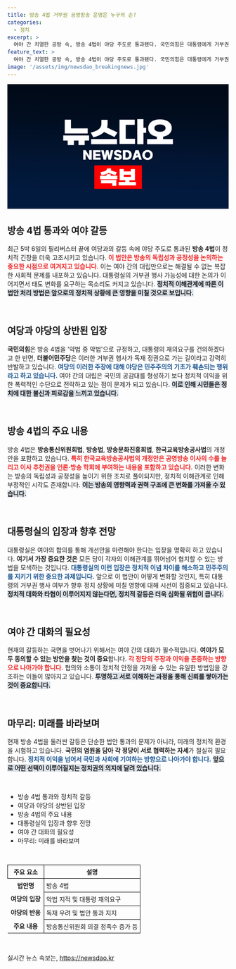 ```yaml
---
title: 방송 4법 거부권 공영방송 운명은 누구의 손?
categories:
  - 정치
excerpt: >
  여야 간 치열한 공방 속, 방송 4법이 야당 주도로 통과됐다. 국민의힘은 대통령에게 거부권 행사를 권유하며 악법이라 비판하고, 민주당은 이를 독재로 간주, 강하게 반발했다. 결말은 어떻게 날까? 클릭해 확인하세요!
feature_text: >
  여야 간 치열한 공방 속, 방송 4법이 야당 주도로 통과됐다. 국민의힘은 대통령에게 거부권 행사를 권유하며 악법이라 비판하고, 민주당은 이를 독재로 간주, 강하게 반발했다. 결말은 어떻게 날까? 클릭해 확인하세요!
image: '/assets/img/newsdao_breakingnews.jpg'
---
```


<p><img src="/assets/img/newsdao_breakingnews.jpg" alt="koreaapp 속보" /></p>

<h2 data-ke-size="size26">방송 4법 통과와 여야 갈등</h2>

<p data-ke-size="size16">최근 5박 6일의 필리버스터 끝에 여당과의 갈등 속에 야당 주도로 통과된 <b>방송 4법</b>이 정치적 긴장을 더욱 고조시키고 있습니다. <b><span style="color: #ee2323;">이 법안은 방송의 독립성과 공정성을 논의하는 중요한 시점으로 여겨지고 있습니다.</span></b> 이는 여야 간의 대립만으로는 해결될 수 없는 복잡한 사회적 문제를 내포하고 있습니다. 대통령실의 거부권 행사 가능성에 대한 논의가 이어지면서 태도 변화를 요구하는 목소리도 커지고 있습니다. <b><span style="background-color: #21538527;">정치적 이해관계에 따른 이 법안 처리 방법은 앞으로의 정치적 상황에 큰 영향을 미칠 것으로 보입니다.</span></b></p>

<p data-ke-size="size16">&nbsp;</p>

<h2 data-ke-size="size26">여당과 야당의 상반된 입장</h2>

<p data-ke-size="size16"><b>국민의힘</b>은 방송 4법을 '악법 중 악법'으로 규정하고, 대통령의 재의요구를 건의하겠다고 한 반면, <b>더불어민주당</b>은 이러한 거부권 행사가 독재 정권으로 가는 길이라고 강력히 반발하고 있습니다. <b><span style="color: #1a5490;">여당의 이러한 주장에 대해 야당은 민주주의의 기초가 훼손되는 행위라고 하고 있습니다.</span></b> 여야 간의 대립은 국민의 공감대를 형성하기 보다 정치적 이익을 위한 폭력적인 수단으로 전락하고 있는 점이 문제가 되고 있습니다. <b><span style="background-color: #21538527;">이로 인해 시민들은 정치에 대한 불신과 피로감을 느끼고 있습니다.</span></b></p>

<p data-ke-size="size16">&nbsp;</p>

<h2 data-ke-size="size26">방송 4법의 주요 내용</h2>

<p data-ke-size="size16">방송 4법은 <b>방송통신위원회법</b>, <b>방송법</b>, <b>방송문화진흥회법</b>, <b>한국교육방송공사법</b>의 개정안을 포함하고 있습니다. <b><span style="color: #ee2323;">특히 한국교육방송공사법의 개정안은 공영방송 이사의 수를 늘리고 이사 추천권을 언론·방송 학회에 부여하는 내용을 포함하고 있습니다.</span></b> 이러한 변화는 방송의 독립성과 공정성을 높이기 위한 조치로 풀이되지만, 정치적 이해관계로 인해 부정적인 시각도 존재합니다. <b><span style="background-color: #21538527;">이는 방송의 영향력과 권력 구조에 큰 변화를 가져올 수 있습니다.</span></b></p>

<p data-ke-size="size16">&nbsp;</p>

<h2 data-ke-size="size26">대통령실의 입장과 향후 전망</h2>

<p data-ke-size="size16">대통령실은 여야의 합의를 통해 개선안을 마련해야 한다는 입장을 명확히 하고 있습니다. <b>여기서 가장 중요한 것은</b> 모든 당이 각자의 이해관계를 뛰어넘어 협치할 수 있는 방법을 모색하는 것입니다. <b><span style="color: #1a5490;">대통령실의 이런 입장은 정치적 이념 차이를 해소하고 민주주의를 지키기 위한 중요한 과제입니다.</span></b> 앞으로 이 법안이 어떻게 변화할 것인지, 특히 대통령의 거부권 행사 여부가 향후 정치 상황에 미칠 영향에 대해 시선이 집중되고 있습니다. <b><span style="background-color: #21538527;">정치적 대화와 타협이 이루어지지 않는다면, 정치적 갈등은 더욱 심화될 위험이 큽니다.</span></b></p>

<p data-ke-size="size16">&nbsp;</p>

<h2 data-ke-size="size26">여야 간 대화의 필요성</h2>

<p data-ke-size="size16">현재의 갈등하는 국면을 벗어나기 위해서는 여야 간의 대화가 필수적입니다. <b>여야가 모두 동의할 수 있는 방안을 찾는 것이 중요</b>합니다. <b><span style="color: #ee2323;">각 정당의 주장과 이익을 존중하는 방향으로 나아가야 합니다.</span></b> 협의와 소통이 정치적 안정을 가져올 수 있는 유일한 방법임을 강조하는 이들이 많아지고 있습니다. <b><span style="background-color: #21538527;">투명하고 서로 이해하는 과정을 통해 신뢰를 쌓아가는 것이 중요합니다.</span></b></p>

<p data-ke-size="size16">&nbsp;</p>

<h2 data-ke-size="size26">마무리: 미래를 바라보며</h2>

<p data-ke-size="size16">현재 방송 4법을 둘러싼 갈등은 단순한 법안 통과의 문제가 아니라, 미래의 정치적 환경을 시험하고 있습니다. <b>국민의 염원을 담아 각 정당이 서로 협력하는 자세</b>가 절실히 필요합니다. <b><span style="color: #1a5490;">정치적 이익을 넘어서 국민과 사회에 기여하는 방향으로 나아가야 합니다.</span></b> <b><span style="background-color: #21538527;">앞으로 어떤 선택이 이루어질지는 정치권의 의지에 달려 있습니다.</span></b></p>

<p data-ke-size="size16">&nbsp;</p>

<ul>
    <li>방송 4법 통과와 정치적 갈등</li>
    <li>여당과 야당의 상반된 입장</li>
    <li>방송 4법의 주요 내용</li>
    <li>대통령실의 입장과 향후 전망</li>
    <li>여야 간 대화의 필요성</li>
    <li>마무리: 미래를 바라보며</li>
</ul>

<p data-ke-size="size16">&nbsp;</p>

<table style="width: 100%; border-collapse: collapse;">
    <thead>
        <tr>
            <th style="border: 1px solid #000; padding: 5px;">주요 요소</th>
            <th style="border: 1px solid #000; padding: 5px;">설명</th>
        </tr>
    </thead>
    <tbody>
        <tr>
            <td style="text-align: center; height: 17px;"><b>법안명</b></td>
            <td style="border: 1px solid #000; padding: 5px;">방송 4법</td>
        </tr>
        <tr>
            <td style="text-align: center; height: 17px;"><b>여당의 입장</b></td>
            <td style="border: 1px solid #000; padding: 5px;">악법 지적 및 대통령 재의요구</td>
        </tr>
        <tr>
            <td style="text-align: center; height: 17px;"><b>야당의 반응</b></td>
            <td style="border: 1px solid #000; padding: 5px;">독재 우려 및 법안 통과 지지</td>
        </tr>
        <tr>
            <td style="text-align: center; height: 17px;"><b>주요 내용</b></td>
            <td style="border: 1px solid #000; padding: 5px;">방송통신위원회 의결 정족수 증가 등</td>
        </tr>
    </tbody>
</table>

<p data-ke-size="size16">&nbsp;</p>
실시간 뉴스 속보는, <a href="https://newsdao.kr" rel="dofollow">https://newsdao.kr</a>


